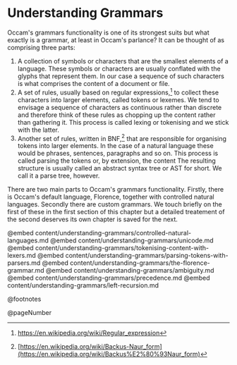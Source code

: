 # Understanding Grammars

Occam's grammars functionality is one of its strongest suits but what exactly is a grammar, at least in Occam's parlance?
It can be thought of as comprising three parts:

1. A collection of symbols or characters that are the smallest elements of a language. 
These symbols or characters are usually conflated with the glyphs that represent them. 
In our case a sequence of such characters is what comprises the content of a document or file. 
2. A set of rules, usually based on regular expressions,[^regular-expressions] to collect these characters into larger elements, called tokens or lexemes. 
We tend to envisage a sequence of characters as continuous rather than discrete and therefore think of these rules as chopping up the content rather than gathering it. 
This process is called lexing or tokenising and we stick with the latter. 
3. Another set of rules, written in BNF,[^bnf] that are responsible for organising tokens into larger elements. 
In the case of a natural language these would be phrases, sentences, paragraphs and so on. 
This process is called parsing the tokens or, by extension, the content The resulting structure is usually called an abstract syntax tree or AST for short. 
We call it a parse tree, however.

There are two main parts to Occam's grammars functionality.
Firstly, there is Occam's default language, Florence, together with controlled natural languages.
Secondly there are custom grammars.
We touch briefly on the first of these in the first section of this chapter but a detailed treatement of the second deserves its own chapter is saved for the next.

@embed content/understanding-grammars/controlled-natural-languages.md
@embed content/understanding-grammars/unicode.md
@embed content/understanding-grammars/tokenising-content-with-lexers.md
@embed content/understanding-grammars/parsing-tokens-with-parsers.md
@embed content/understanding-grammars/the-florence-grammar.md
@embed content/understanding-grammars/ambiguity.md
@embed content/understanding-grammars/precedence.md
@embed content/understanding-grammars/left-recursion.md

[^bnf]: [https://en.wikipedia.org/wiki/Backus-Naur_form](https://en.wikipedia.org/wiki/Backus%E2%80%93Naur_form)

[^regular-expressions]: https://en.wikipedia.org/wiki/Regular_expression

@footnotes

@pageNumber
